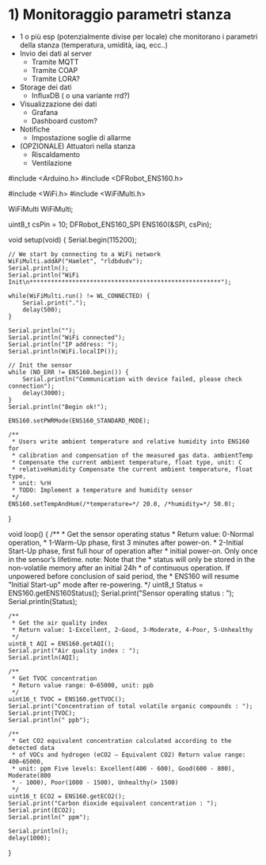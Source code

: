 # 1) Monitoraggio parametri stanza
- 1 o più esp (potenzialmente divise per locale) che monitorano i parametri della stanza (temperatura, umidità, iaq, ecc..)
- Invio dei dati al server
	- Tramite MQTT
	- Tramite COAP
	- Tramite LORA?
- Storage dei dati
	- InfluxDB ( o una variante rrd?)
- Visualizzazione dei dati
	- Grafana
	- Dashboard custom?
- Notifiche
	- Impostazione soglie di allarme
- (OPZIONALE) Attuatori nella stanza
	- Riscaldamento
	- Ventilazione



#include <Arduino.h>
#include <DFRobot_ENS160.h>

#include <WiFi.h>
#include <WiFiMulti.h>

WiFiMulti WiFiMulti;


uint8_t csPin = 10;
DFRobot_ENS160_SPI ENS160(&SPI, csPin);

void setup(void) {
	Serial.begin(115200);

	// We start by connecting to a WiFi network
	WiFiMulti.addAP("Hamlet", "rldbdudv");
	Serial.println();
	Serial.println("WiFi Init\n******************************************************");
	
	while(WiFiMulti.run() != WL_CONNECTED) {
        Serial.print(".");
        delay(500);
    }

	Serial.println("");
	Serial.println("WiFi connected");
	Serial.println("IP address: ");
	Serial.println(WiFi.localIP());

	// Init the sensor
	while (NO_ERR != ENS160.begin()) {
		Serial.println("Communication with device failed, please check connection");
		delay(3000);
	}
	Serial.println("Begin ok!");

	ENS160.setPWRMode(ENS160_STANDARD_MODE);

	/**
	 * Users write ambient temperature and relative humidity into ENS160 for
	 * calibration and compensation of the measured gas data. ambientTemp
	 * Compensate the current ambient temperature, float type, unit: C
	 * relativeHumidity Compensate the current ambient temperature, float type,
	 * unit: %rH
	 * TODO: Implement a temperature and humidity sensor
	 */
	ENS160.setTempAndHum(/*temperature=*/ 20.0, /*humidity=*/ 50.0);
}

void loop() {
	/**
	 * Get the sensor operating status
	 * Return value: 0-Normal operation,
	 *         1-Warm-Up phase, first 3 minutes after power-on.
	 *         2-Initial Start-Up phase, first full hour of operation after
	 * initial power-on. Only once in the sensor’s lifetime. note: Note that the
	 * status will only be stored in the non-volatile memory after an initial 24h
	 * of continuous operation. If unpowered before conclusion of said period, the
	 * ENS160 will resume "Initial Start-up" mode after re-powering.
	 */
	uint8_t Status = ENS160.getENS160Status();
	Serial.print("Sensor operating status : ");
	Serial.println(Status);

	/**
	 * Get the air quality index
	 * Return value: 1-Excellent, 2-Good, 3-Moderate, 4-Poor, 5-Unhealthy
	 */
	uint8_t AQI = ENS160.getAQI();
	Serial.print("Air quality index : ");
	Serial.println(AQI);

	/**
	 * Get TVOC concentration
	 * Return value range: 0–65000, unit: ppb
	 */
	uint16_t TVOC = ENS160.getTVOC();
	Serial.print("Concentration of total volatile organic compounds : ");
	Serial.print(TVOC);
	Serial.println(" ppb");

	/**
	 * Get CO2 equivalent concentration calculated according to the detected data
	 * of VOCs and hydrogen (eCO2 – Equivalent CO2) Return value range: 400–65000,
	 * unit: ppm Five levels: Excellent(400 - 600), Good(600 - 800), Moderate(800
	 * - 1000), Poor(1000 - 1500), Unhealthy(> 1500)
	 */
	uint16_t ECO2 = ENS160.getECO2();
	Serial.print("Carbon dioxide equivalent concentration : ");
	Serial.print(ECO2);
	Serial.println(" ppm");

	Serial.println();
	delay(1000);
}